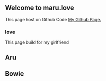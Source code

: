 ## Welcome to maru.love

This page host on Github Code [My Github Page.](https://github.com/gbw1992)

### love
This page build for my girlfriend
## Aru

## Bowie

